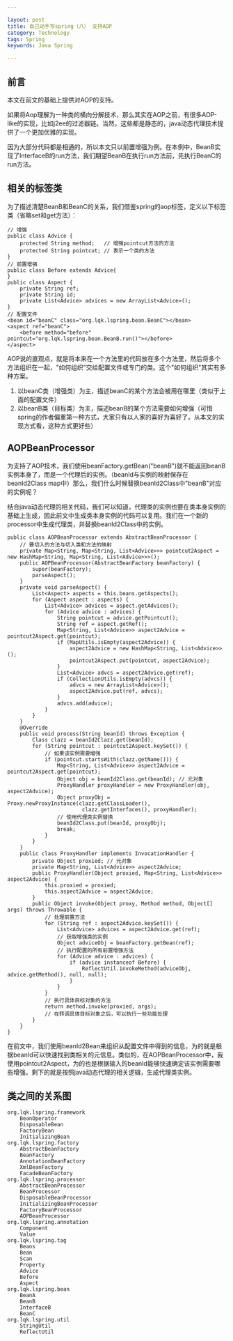 ```yaml
---

layout: post
title: 自己动手写spring（八） 支持AOP
category: Technology
tags: Spring
keywords: Java Spring

---
```


## 前言

本文在前文的基础上提供对AOP的支持。

如果将Aop理解为一种类的横向分解技术，那么其实在AOP之前，有很多AOP-like的实现，比如j2ee的过滤器链。当然，这些都是静态的，java动态代理技术提供了一个更加优雅的实现。

因为大部分代码都是相通的，所以本文只以前置增强为例。在本例中，BeanB实现了InterfaceB的run方法，我们期望BeanB在执行run方法前，先执行BeanC的run方法。

## 相关的标签类

为了描述清楚BeanB和BeanC的关系，我们借鉴spring的aop标签，定义以下标签类（省略set和get方法）：
    
    // 增强
    public class Advice {
    	protected String method;   // 增强pointcut方法的方法
    	protected String pointcut; // 表示一个类的方法
    }
    // 前置增强
    public class Before extends Advice{
    }
    public class Aspect {
    	private String ref;
    	private String id;
    	private List<Advice> advices = new ArrayList<Advice>();
	}
    // 配置文件
    <bean id="beanC" class="org.lqk.lspring.bean.BeanC"></bean>
	<aspect ref="beanC">
		<before method="before" pointcut="org.lqk.lspring.bean.BeanB.run()"></before>
	</aspect>
	
AOP说的直观点，就是将本来在一个方法里的代码放在多个方法里，然后将多个方法组织在一起，"如何组织"交给配置文件或专门的类。这个"如何组织"其实有多种方案。

1. 以beanC类（增强类）为主，描述beanC的某个方法会被用在哪里（类似于上面的配置文件）
2. 以beanB类（目标类）为主，描述beanB的某个方法需要如何增强（可惜spring的作者偏重第一种方式，大家只有以人家的喜好为喜好了。从本文的实现方式看，这种方式更好些）

## AOPBeanProcessor

为支持了AOP技术，我们使用beanFactory.getBean("beanB")就不能返回beanB实例本身了，而是一个代理后的实例。（beanId与实例的映射保存在beanId2Class map中）那么，我们什么时候替换beanId2Class中"beanB"对应的实例呢？

结合java动态代理的相关代码，我们可以知道，代理类的实例也要在类本身实例的基础上生成，因此前文中生成类本身实例的代码可以复用。我们在一个新的processor中生成代理类，并替换beanId2Class中的实例。

    public class AOPBeanProcessor extends AbstractBeanProcessor {
    	// 要切入的方法与切入类和方法的映射
    	private Map<String, Map<String, List<Advice>>> pointcut2Aspect = new HashMap<String, Map<String, List<Advice>>>();
    	public AOPBeanProcessor(AbstractBeanFactory beanFactory) {
    		super(beanFactory);
    		parseAspect();
    	}
    	private void parseAspect() {
    		List<Aspect> aspects = this.beans.getAspects();
    		for (Aspect aspect : aspects) {
    			List<Advice> advices = aspect.getAdvices();
    			for (Advice advice : advices) {
    				String pointcut = advice.getPointcut();
    				String ref = aspect.getRef();
    				Map<String, List<Advice>> aspect2Advice = pointcut2Aspect.get(pointcut);
    				if (MapUtils.isEmpty(aspect2Advice)) {
    					aspect2Advice = new HashMap<String, List<Advice>>();
    					pointcut2Aspect.put(pointcut, aspect2Advice);
    				}
    				List<Advice> advcs = aspect2Advice.get(ref);
    				if (CollectionUtils.isEmpty(advcs)) {
    					advcs = new ArrayList<Advice>();
    					aspect2Advice.put(ref, advcs);
    				}
    				advcs.add(advice);
    			}
    		}
    	}
    	@Override
    	public void process(String beanId) throws Exception {
    		Class clazz = beanId2Clazz.get(beanId);
    		for (String pointcut : pointcut2Aspect.keySet()) {
    		    // 如果该实例需要增强
    			if (pointcut.startsWith(clazz.getName())) {
    				Map<String, List<Advice>> aspect2Advice = pointcut2Aspect.get(pointcut);
    				Object obj = beanId2Class.get(beanId); // 元对象
    				ProxyHandler proxyHandler = new ProxyHandler(obj, aspect2Advice);
    				Object proxyObj = Proxy.newProxyInstance(clazz.getClassLoader(),
    						clazz.getInterfaces(), proxyHandler);
    			    // 使用代理类实例替换
    				beanId2Class.put(beanId, proxyObj);
    				break;
    			}
    		}
    	}
    	public class ProxyHandler implements InvocationHandler {
    		private Object proxied;	// 元对象
    		private Map<String, List<Advice>> aspect2Advice;
    		public ProxyHandler(Object proxied, Map<String, List<Advice>> aspect2Advice) {
    			this.proxied = proxied;
    			this.aspect2Advice = aspect2Advice;
    		}
    		public Object invoke(Object proxy, Method method, Object[] args) throws Throwable {
    			// 处理前置方法
    			for (String ref : aspect2Advice.keySet()) {
    				List<Advice> advices = aspect2Advice.get(ref);
    				// 获取增强类的实例
    				Object adviceObj = beanFactory.getBean(ref);
    				// 执行配置的所有前置增强方法
    				for (Advice advice : advices) {
    					if (advice instanceof Before) {
    						ReflectUtil.invokeMethod(adviceObj, advice.getMethod(), null, null);
    					}
    				}
    			}
    			// 执行具体目标对象的方法
    			return method.invoke(proxied, args);
    			// 在转调具体目标对象之后，可以执行一些功能处理
    		}
    	}
    }

在前文中，我们使用beanId2Bean来组织从配置文件中得到的信息，为的就是根据beanId可以快速找到类相关的元信息。类似的，在AOPBeanProcessor中，我使用pointcut2Aspect，为的也是根据输入的beanId能够快速确定该实例需要哪些增强。剩下的就是按照java动态代理的相关逻辑，生成代理类实例。

## 类之间的关系图

    org.lqk.lspring.framework
        BeanOperator
        DisposableBean
        FactoryBean
        InitializingBean
    org.lqk.lspring.factory
        AbstractBeanFactory
        BeanFactory
        AnnotationBeanFactory
        XmlBeanFactory
        FacadeBeanFactory
    org.lqk.lspring.processor
        AbstractBeanProcessor
        BeanProcessor
        DisposableBeanProcessor
        InitializingBeanProcessor
        FactoryBeanProcessor
        AOPBeanProcessor
    org.lqk.lspring.annotation
        Component
        Value
    org.lqk.lspring.tag
        Beans
        Bean
        Scan
        Property
        Advice
        Before
        Aspect
    org.lqk.lspring.bean
        BeanA
        BeanB
        InterfaceB
        BeanC
    org.lqk.lspring.util
        StringUtil
        ReflectUtil